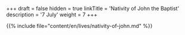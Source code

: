 +++
draft = false
hidden = true
linkTitle = 'Nativity of John the Baptist'
description = '7 July'
weight = 7
+++

{{% include file="content/en/lives/nativity-of-john.md" %}}
